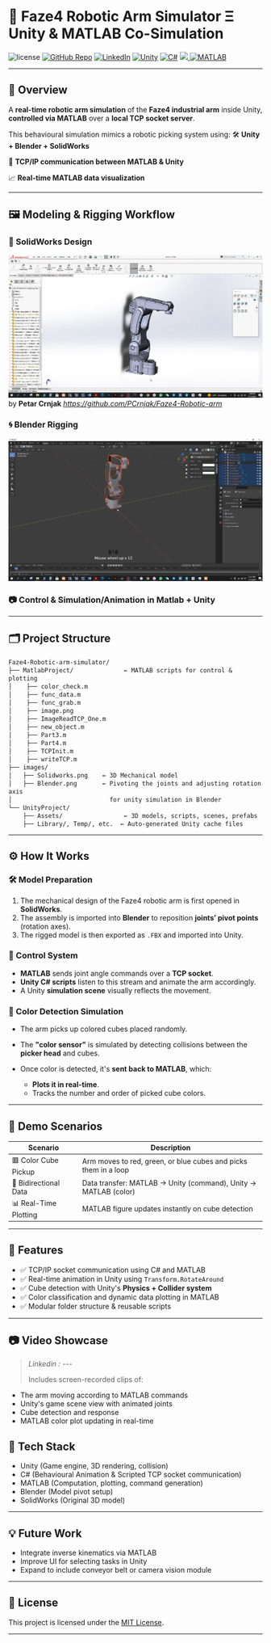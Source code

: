 # 🤖 Faze4 Robotic Arm Simulator Ξ Unity & MATLAB Co-Simulation

![license](https://img.shields.io/badge/license-MIT-purple)
[![GitHub Repo](https://img.shields.io/badge/GitHub-Repo-181717?style=flat\&logo=github\&logoColor=white)](https://github.com/BrahimOeh)
[![LinkedIn](https://custom-icon-badges.demolab.com/badge/LinkedIn-0A66C2?logo=linkedin-white&logoColor=fff)](https://www.linkedin.com/in/brahimoeh)
[![Unity](https://img.shields.io/badge/Unity-%23000000.svg?logo=unity&logoColor=white)](https://unity.com)
[![C#](https://custom-icon-badges.demolab.com/badge/C%23-%23239120.svg?logo=cshrp&logoColor=white)](#)
<a href="https://mathworks.com">
  <img src="https://upload.wikimedia.org/wikipedia/commons/thumb/2/21/Matlab_Logo.png/800px-Matlab_Logo.png" width="27"/>
</a>
[![MATLAB](https://img.shields.io/badge/MATLAB-R2023a-orange?logo=mathworks)](https://mathworks.com)

---

## 🎯 Overview

A **real-time robotic arm simulation** of the **Faze4 industrial arm** inside Unity, **controlled via MATLAB** over a **local TCP socket server**.

This behavioural simulation mimics a robotic picking system using:
🛠️ **Unity + Blender + SolidWorks**

📡 **TCP/IP communication between MATLAB & Unity**

📈 **Real-time MATLAB data visualization**

---

## 🖼️ Modeling & Rigging Workflow

### 🧩 SolidWorks Design
![SolidWorks Model](images/Solidworks.png)
by **Petar Crnjak** *https://github.com/PCrnjak/Faze4-Robotic-arm*

### 🌀 Blender Rigging
![Blender Setup](images/Blender.png)

### 📷 Control & Simulation/Animation in Matlab + Unity

---

## 🗂️ Project Structure

```
Faze4-Robotic-arm-simulator/
├── MatlabProject/              ← MATLAB scripts for control & plotting
│    ├── color_check.m
│    ├── func_data.m
│    ├── func_grab.m
│    ├── image.png
│    ├── ImageReadTCP_One.m
│    ├── new_object.m
│    ├── Part3.m
│    ├── Part4.m
│    ├── TCPInit.m
│    ├── writeTCP.m
├── images/
│   ├── Solidworks.png    ← 3D Mechanical model
│   ├── Blender.png       ← Pivoting the joints and adjusting rotation axis
│                           for unity simulation in Blender
└── UnityProject/
    ├── Assets/                 ← 3D models, scripts, scenes, prefabs
    ├── Library/, Temp/, etc.  ← Auto-generated Unity cache files
```

---

## ⚙️ How It Works

### 🛠 Model Preparation

1. The mechanical design of the Faze4 robotic arm is first opened in **SolidWorks**.
2. The assembly is imported into **Blender** to reposition **joints’ pivot points** (rotation axes).
3. The rigged model is then exported as `.FBX` and imported into Unity.

### 🧠 Control System

* **MATLAB** sends joint angle commands over a **TCP socket**.
* **Unity C# scripts** listen to this stream and animate the arm accordingly.
* A Unity **simulation scene** visually reflects the movement.

### 🎨 Color Detection Simulation

* The arm picks up colored cubes placed randomly.
* The **"color sensor"** is simulated by detecting collisions between the **picker head** and cubes.
* Once color is detected, it's **sent back to MATLAB**, which:

  * **Plots it in real-time**.
  * Tracks the number and order of picked cube colors.

---

## 🧪 Demo Scenarios

| Scenario              | Description                                                     |
| --------------------- | --------------------------------------------------------------- |
| 🟥 Color Cube Pickup  | Arm moves to red, green, or blue cubes and picks them in a loop |
| 📡 Bidirectional Data | Data transfer: MATLAB → Unity (command), Unity → MATLAB (color) |
| 📊 Real-Time Plotting | MATLAB figure updates instantly on cube detection               |

---

## 🚀 Features

* ✅ TCP/IP socket communication using C# and MATLAB
* ✅ Real-time animation in Unity using `Transform.RotateAround`
* ✅ Cube detection with Unity's **Physics + Collider system**
* ✅ Color classification and dynamic data plotting in MATLAB
* ✅ Modular folder structure & reusable scripts

---

## 📷 Video Showcase

> *Linkedin : ---*
>
> Includes screen-recorded clips of:

* The arm moving according to MATLAB commands
* Unity's game scene view with animated joints
* Cube detection and response
* MATLAB color plot updating in real-time


## 🧠 Tech Stack

* Unity (Game engine, 3D rendering, collision)
* C# (Behavioural Animation & Scripted TCP socket communication)
* MATLAB (Computation, plotting, command generation)
* Blender (Model pivot setup)
* SolidWorks (Original 3D model)

---

## 💡 Future Work

* Integrate inverse kinematics via MATLAB
* Improve UI for selecting tasks in Unity
* Expand to include conveyor belt or camera vision module

---

## 📄 License

This project is licensed under the [MIT License](LICENSE).

---

